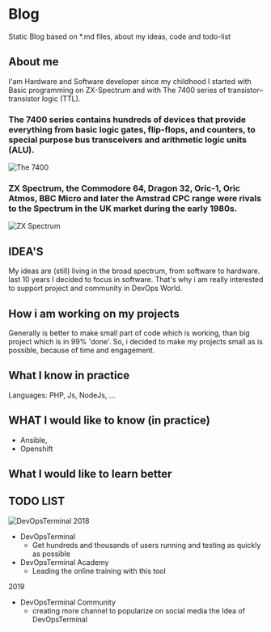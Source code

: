 # Blog
Static Blog based on *.md files, about my ideas, code and todo-list

## About me
I'am Hardware and Software developer since my childhood
I started with Basic programming on ZX-Spectrum and with The 7400 series of transistor–transistor logic (TTL).
### The 7400 series contains hundreds of devices that provide everything from basic logic gates, flip-flops, and counters, to special purpose bus transceivers and arithmetic logic units (ALU).
![The 7400](https://upload.wikimedia.org/wikipedia/commons/2/26/7400.jpg)

### ZX Spectrum, the Commodore 64, Dragon 32, Oric-1, Oric Atmos, BBC Micro and later the Amstrad CPC range were rivals to the Spectrum in the UK market during the early 1980s. 
![ZX Spectrum](https://upload.wikimedia.org/wikipedia/commons/thumb/3/33/ZXSpectrum48k.jpg/330px-ZXSpectrum48k.jpg)

## IDEA'S
My ideas are (still) living in the broad spectrum, from software to hardware.
last 10 years I decided to focus in software.
That's why i am really interested to support project and community in DevOps World.

## How i am working on my projects
Generally is better to make small part of code which is working, than big project which is in 99% 'done'.
So, i decided to make my projects small as is possible, because of time and engagement.


## What I know in practice
Languages: 
PHP, Js, NodeJs, ...

## WHAT I would like to know (in practice)
* Ansible,
* Openshift

## What I would like to learn better


## TODO LIST
![DevOpsTerminal](https://devopsterminal.com/wp-content/uploads/2018/11/devops_terminal-cube-green-128.png)
2018
* DevOpsTerminal
  - Get hundreds and thousands of users running and testing as quickly as possible
* DevOpsTerminal Academy
  - Leading the online training with this tool
  
2019
* DevOpsTerminal Community
  - creating more channel to popularize on social media the Idea of DevOpsTerminal
